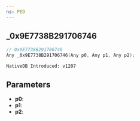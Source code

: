```yaml
---
ns: PED
---
```

## _0x9E7738B291706746

```c
// 0x9E7738B291706746
Any _0x9E7738B291706746(Any p0, Any p1, Any p2);
```

```
NativeDB Introduced: v1207
```

## Parameters
* **p0**:
* **p1**:
* **p2**:
